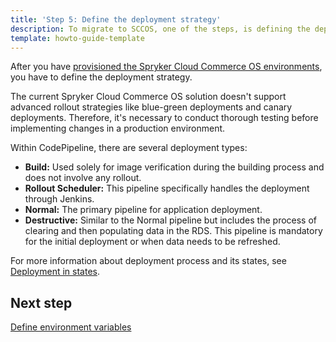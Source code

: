 ```yaml
---
title: 'Step 5: Define the deployment strategy'
description: To migrate to SCCOS, one of the steps, is defining the deployment strategy.
template: howto-guide-template
---
```


After you have [provisioned the Spryker Cloud Commerce OS environments](/docs/scos/dev/migration-concepts/migrate-to-sccos/step-4-provision-sccos-environments.html), you have to define the deployment strategy.

The current Spryker Cloud Commerce OS solution doesn't support advanced rollout strategies like blue-green deployments and canary deployments. Therefore, it's necessary to conduct thorough testing before implementing changes in a production environment.

Within CodePipeline, there are several deployment types:

* **Build:** Used solely for image verification during the building process and does not involve any rollout.
* **Rollout Scheduler:** This pipeline specifically handles the deployment through Jenkins.
* **Normal:** The primary pipeline for application deployment.
* **Destructive:** Similar to the Normal pipeline but includes the process of clearing and then populating data in the RDS. This pipeline is mandatory for the initial deployment or when data needs to be refreshed.

For more information about deployment process and its states, see [Deployment in states](/docs/ca/dev/configure-deployment-pipelines/deployment-in-states.html).

## Next step
[Define environment variables](/docs/scos/dev/migration-concepts/migrate-to-sccos/step-6-define-environment-variables.html)